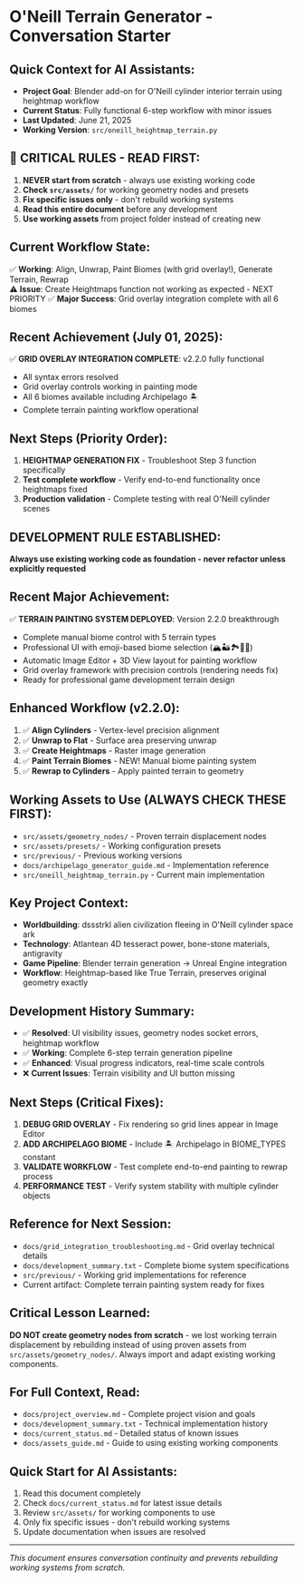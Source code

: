 # O'Neill Terrain Generator - Conversation Starter

## Quick Context for AI Assistants:
- **Project Goal**: Blender add-on for O'Neill cylinder interior terrain using heightmap workflow
- **Current Status**: Fully functional 6-step workflow with minor issues
- **Last Updated**: June 21, 2025
- **Working Version**: `src/oneill_heightmap_terrain.py`

## 🚨 CRITICAL RULES - READ FIRST:
1. **NEVER start from scratch** - always use existing working code
2. **Check `src/assets/`** for working geometry nodes and presets
3. **Fix specific issues only** - don't rebuild working systems
4. **Read this entire document** before any development
5. **Use working assets** from project folder instead of creating new

## Current Workflow State:
✅ **Working**: Align, Unwrap, Paint Biomes (with grid overlay!), Generate Terrain, Rewrap  
⚠️ **Issue**: Create Heightmaps function not working as expected - NEXT PRIORITY
✅ **Major Success**: Grid overlay integration complete with all 6 biomes

## Recent Achievement (July 01, 2025):
✅ **GRID OVERLAY INTEGRATION COMPLETE**: v2.2.0 fully functional
- All syntax errors resolved
- Grid overlay controls working in painting mode
- All 6 biomes available including Archipelago 🏝️
- Complete terrain painting workflow operational

## Next Steps (Priority Order):
1. **HEIGHTMAP GENERATION FIX** - Troubleshoot Step 3 function specifically
2. **Test complete workflow** - Verify end-to-end functionality once heightmaps fixed
3. **Production validation** - Complete testing with real O'Neill cylinder scenes

## DEVELOPMENT RULE ESTABLISHED:
**Always use existing working code as foundation - never refactor unless explicitly requested**

## Recent Major Achievement:
✅ **TERRAIN PAINTING SYSTEM DEPLOYED**: Version 2.2.0 breakthrough
- Complete manual biome control with 5 terrain types
- Professional UI with emoji-based biome selection (🏔️🏜️🏞️🌵🌊)
- Automatic Image Editor + 3D View layout for painting workflow
- Grid overlay framework with precision controls (rendering needs fix)
- Ready for professional game development terrain design

## Enhanced Workflow (v2.2.0):
1. ✅ **Align Cylinders** - Vertex-level precision alignment
2. ✅ **Unwrap to Flat** - Surface area preserving unwrap
3. ✅ **Create Heightmaps** - Raster image generation  
4. ✅ **Paint Terrain Biomes** - NEW! Manual biome painting system
5. ✅ **Rewrap to Cylinders** - Apply painted terrain to geometry

## Working Assets to Use (ALWAYS CHECK THESE FIRST):
- `src/assets/geometry_nodes/` - Proven terrain displacement nodes
- `src/assets/presets/` - Working configuration presets  
- `src/previous/` - Previous working versions
- `docs/archipelago_generator_guide.md` - Implementation reference
- `src/oneill_heightmap_terrain.py` - Current main implementation

## Key Project Context:
- **Worldbuilding**: dssstrkl alien civilization fleeing in O'Neill cylinder space ark
- **Technology**: Atlantean 4D tesseract power, bone-stone materials, antigravity
- **Game Pipeline**: Blender terrain generation → Unreal Engine integration
- **Workflow**: Heightmap-based like True Terrain, preserves original geometry exactly

## Development History Summary:
- ✅ **Resolved**: UI visibility issues, geometry nodes socket errors, heightmap workflow
- ✅ **Working**: Complete 6-step terrain generation pipeline
- ✅ **Enhanced**: Visual progress indicators, real-time scale controls
- ❌ **Current Issues**: Terrain visibility and UI button missing

## Next Steps (Critical Fixes):
1. **DEBUG GRID OVERLAY** - Fix rendering so grid lines appear in Image Editor
2. **ADD ARCHIPELAGO BIOME** - Include 🏝️ Archipelago in BIOME_TYPES constant  
3. **VALIDATE WORKFLOW** - Test complete end-to-end painting to rewrap process
4. **PERFORMANCE TEST** - Verify system stability with multiple cylinder objects

## Reference for Next Session:
- `docs/grid_integration_troubleshooting.md` - Grid overlay technical details
- `docs/development_summary.txt` - Complete biome system specifications
- `src/previous/` - Working grid implementations for reference
- Current artifact: Complete terrain painting system ready for fixes

## Critical Lesson Learned:
**DO NOT create geometry nodes from scratch** - we lost working terrain displacement by rebuilding instead of using proven assets from `src/assets/geometry_nodes/`. Always import and adapt existing working components.

## For Full Context, Read:
- `docs/project_overview.md` - Complete project vision and goals
- `docs/development_summary.txt` - Technical implementation history  
- `docs/current_status.md` - Detailed status of known issues
- `docs/assets_guide.md` - Guide to using existing working components

## Quick Start for AI Assistants:
1. Read this document completely
2. Check `docs/current_status.md` for latest issue details
3. Review `src/assets/` for working components to use
4. Only fix specific issues - don't rebuild working systems
5. Update documentation when issues are resolved

---
*This document ensures conversation continuity and prevents rebuilding working systems from scratch.*